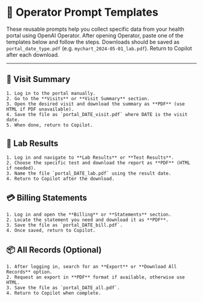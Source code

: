 # 🧭 Operator Prompt Templates

These reusable prompts help you collect specific data from your health portal using OpenAI Operator. After opening Operator, paste one of the templates below and follow the steps. Downloads should be saved as `portal_date_type.pdf` (e.g. `mychart_2024-05-01_lab.pdf`). Return to Copilot after each download.

---

## 📄 Visit Summary
```
1. Log in to the portal manually.
2. Go to the **Visits** or **Visit Summary** section.
3. Open the desired visit and download the summary as **PDF** (use HTML if PDF unavailable).
4. Save the file as `portal_DATE_visit.pdf` where DATE is the visit date.
5. When done, return to Copilot.
```

## 🧪 Lab Results
```
1. Log in and navigate to **Lab Results** or **Test Results**.
2. Choose the specific test and download the report as **PDF** (HTML if needed).
3. Name the file `portal_DATE_lab.pdf` using the result date.
4. Return to Copilot after the download.
```

## 💳 Billing Statements
```
1. Log in and open the **Billing** or **Statements** section.
2. Locate the statement you need and download it as **PDF**.
3. Save the file as `portal_DATE_bill.pdf`.
4. Once saved, return to Copilot.
```

## 📦 All Records (Optional)
```
1. After logging in, search for an **Export** or **Download All Records** option.
2. Request an export in **PDF** format if available, otherwise use HTML.
3. Save the file as `portal_DATE_all.pdf`.
4. Return to Copilot when complete.
```
